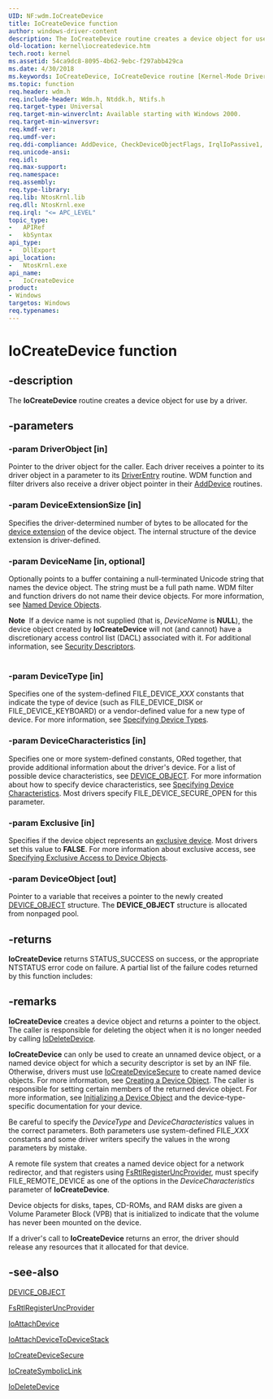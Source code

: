 ```yaml
---
UID: NF:wdm.IoCreateDevice
title: IoCreateDevice function
author: windows-driver-content
description: The IoCreateDevice routine creates a device object for use by a driver.
old-location: kernel\iocreatedevice.htm
tech.root: kernel
ms.assetid: 54ca9dc8-8095-4b62-9ebc-f297abb429ca
ms.date: 4/30/2018
ms.keywords: IoCreateDevice, IoCreateDevice routine [Kernel-Mode Driver Architecture], k104_1e38a631-7e65-4b4b-8d51-3150a8073511.xml, kernel.iocreatedevice, wdm/IoCreateDevice
ms.topic: function
req.header: wdm.h
req.include-header: Wdm.h, Ntddk.h, Ntifs.h
req.target-type: Universal
req.target-min-winverclnt: Available starting with Windows 2000.
req.target-min-winversvr: 
req.kmdf-ver: 
req.umdf-ver: 
req.ddi-compliance: AddDevice, CheckDeviceObjectFlags, IrqlIoPassive1, MiniportOnlyWdmDevice, HwStorPortProhibitedDDIs
req.unicode-ansi: 
req.idl: 
req.max-support: 
req.namespace: 
req.assembly: 
req.type-library: 
req.lib: NtosKrnl.lib
req.dll: NtosKrnl.exe
req.irql: "<= APC_LEVEL"
topic_type:
-	APIRef
-	kbSyntax
api_type:
-	DllExport
api_location:
-	NtosKrnl.exe
api_name:
-	IoCreateDevice
product:
- Windows
targetos: Windows
req.typenames: 
---
```


# IoCreateDevice function


## -description


The <b>IoCreateDevice</b> routine creates a device object for use by a driver.


## -parameters




### -param DriverObject [in]

Pointer to the driver object for the caller. Each driver receives a pointer to its driver object in a parameter to its <a href="https://msdn.microsoft.com/library/windows/hardware/ff552644">DriverEntry</a> routine. WDM function and filter drivers also receive a driver object pointer in their <a href="https://msdn.microsoft.com/library/windows/hardware/ff540521">AddDevice</a> routines.


### -param DeviceExtensionSize [in]

Specifies the driver-determined number of bytes to be allocated for the <a href="https://msdn.microsoft.com/9ea59994-1112-4ae5-96a8-fa0670694b53">device extension</a> of the device object. The internal structure of the device extension is driver-defined.


### -param DeviceName [in, optional]

Optionally points to a buffer containing a null-terminated Unicode string that names the device object. The string must be a full path name. WDM filter and function drivers do not name their device objects. For more information, see <a href="https://msdn.microsoft.com/library/windows/hardware/ff556420">Named Device Objects</a>.
     

<div class="alert"><b>Note</b>  If a device name is not supplied (that is, <i>DeviceName</i> is <b>NULL</b>), the device object created by <b>IoCreateDevice</b> will not (and cannot) have a discretionary access control list (DACL) associated with it. For additional information, see <a href="https://msdn.microsoft.com/library/windows/hardware/ff563698">Security Descriptors</a>.</div>
<div> </div>

### -param DeviceType [in]

Specifies one of the system-defined FILE_DEVICE_<i>XXX</i> constants that indicate the type of device (such as FILE_DEVICE_DISK or FILE_DEVICE_KEYBOARD) or a vendor-defined value for a new type of device. For more information, see <a href="https://msdn.microsoft.com/library/windows/hardware/ff563821">Specifying Device Types</a>.


### -param DeviceCharacteristics [in]

Specifies one or more system-defined constants, ORed together, that provide additional information about the driver's device. For a list of possible device characteristics, see <a href="https://msdn.microsoft.com/library/windows/hardware/ff543147">DEVICE_OBJECT</a>. For more information about how to specify device characteristics, see <a href="https://msdn.microsoft.com/library/windows/hardware/ff563818">Specifying Device Characteristics</a>. Most drivers specify FILE_DEVICE_SECURE_OPEN for this parameter.


### -param Exclusive [in]

Specifies if the device object represents an <a href="https://msdn.microsoft.com/0dd010e7-3e10-422a-adcb-8fe7df9e29ab">exclusive device</a>. Most drivers set this value to <b>FALSE</b>. For more information about exclusive access, see <a href="https://msdn.microsoft.com/library/windows/hardware/ff563827">Specifying Exclusive Access to Device Objects</a>.


### -param DeviceObject [out]

Pointer to a variable that receives a pointer to the newly created <a href="https://msdn.microsoft.com/library/windows/hardware/ff543147">DEVICE_OBJECT</a> structure. The <b>DEVICE_OBJECT</b> structure is allocated from nonpaged pool.


## -returns



<b>IoCreateDevice</b> returns STATUS_SUCCESS on success, or the appropriate NTSTATUS error code on failure. A partial list of the failure codes returned by this function includes:




## -remarks



<b>IoCreateDevice</b> creates a device object and returns a pointer to the object. The caller is responsible for deleting the object when it is no longer needed by calling <a href="https://msdn.microsoft.com/library/windows/hardware/ff549083">IoDeleteDevice</a>.

<b>IoCreateDevice</b> can only be used to create an unnamed device object, or a named device object for which a security descriptor is set by an INF file. Otherwise, drivers must use <a href="https://msdn.microsoft.com/library/windows/hardware/ff548407">IoCreateDeviceSecure</a> to create named device objects. For more information, see <a href="https://msdn.microsoft.com/library/windows/hardware/ff542862">Creating a Device Object</a>. The caller is responsible for setting certain members of the returned device object. For more information, see <a href="https://msdn.microsoft.com/library/windows/hardware/ff547807">Initializing a Device Object</a> and the device-type-specific documentation for your device.

Be careful to specify the <i>DeviceType</i> and <i>DeviceCharacteristics</i> values in the correct parameters. Both parameters use system-defined FILE_<i>XXX</i> constants and some driver writers specify the values in the wrong parameters by mistake.

A remote file system that creates a named device object for a network redirector, and that registers using <a href="https://msdn.microsoft.com/library/windows/hardware/ff547178">FsRtlRegisterUncProvider</a>, must specify FILE_REMOTE_DEVICE as one of the options in the <i>DeviceCharacteristics</i> parameter of <b>IoCreateDevice</b>.

Device objects for disks, tapes, CD-ROMs, and RAM disks are given a Volume Parameter Block (VPB) that is initialized to indicate that the volume has never been mounted on the device.

If a driver's call to <b>IoCreateDevice</b> returns an error, the driver should release any resources that it allocated for that device.




## -see-also




<a href="https://msdn.microsoft.com/f3522315-cf15-41f7-ac87-c625c7dc8040"> DEVICE_OBJECT</a>



<a href="https://msdn.microsoft.com/library/windows/hardware/ff547178">FsRtlRegisterUncProvider</a>



<a href="https://msdn.microsoft.com/library/windows/hardware/ff548294">IoAttachDevice</a>



<a href="https://msdn.microsoft.com/library/windows/hardware/ff548300">IoAttachDeviceToDeviceStack</a>



<a href="https://msdn.microsoft.com/library/windows/hardware/ff548407">IoCreateDeviceSecure</a>



<a href="https://msdn.microsoft.com/library/windows/hardware/ff549043">IoCreateSymbolicLink</a>



<a href="https://msdn.microsoft.com/library/windows/hardware/ff549083">IoDeleteDevice</a>
 

 

